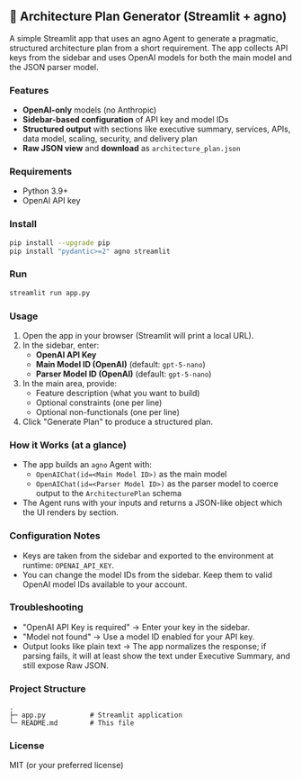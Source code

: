 ## 🧭 Architecture Plan Generator (Streamlit + agno)

A simple Streamlit app that uses an agno Agent to generate a pragmatic, structured architecture plan from a short requirement. The app collects API keys from the sidebar and uses OpenAI models for both the main model and the JSON parser model.

### Features
- **OpenAI-only** models (no Anthropic)
- **Sidebar-based configuration** of API key and model IDs
- **Structured output** with sections like executive summary, services, APIs, data model, scaling, security, and delivery plan
- **Raw JSON view** and **download** as `architecture_plan.json`

### Requirements
- Python 3.9+
- OpenAI API key

### Install
```bash
pip install --upgrade pip
pip install "pydantic>=2" agno streamlit
```

### Run
```bash
streamlit run app.py
```

### Usage
1. Open the app in your browser (Streamlit will print a local URL).
2. In the sidebar, enter:
   - **OpenAI API Key**
   - **Main Model ID (OpenAI)** (default: `gpt-5-nano`)
   - **Parser Model ID (OpenAI)** (default: `gpt-5-nano`)
3. In the main area, provide:
   - Feature description (what you want to build)
   - Optional constraints (one per line)
   - Optional non-functionals (one per line)
4. Click "Generate Plan" to produce a structured plan.

### How it Works (at a glance)
- The app builds an `agno` Agent with:
  - `OpenAIChat(id=<Main Model ID>)` as the main model
  - `OpenAIChat(id=<Parser Model ID>)` as the parser model to coerce output to the `ArchitecturePlan` schema
- The Agent runs with your inputs and returns a JSON-like object which the UI renders by section.

### Configuration Notes
- Keys are taken from the sidebar and exported to the environment at runtime: `OPENAI_API_KEY`.
- You can change the model IDs from the sidebar. Keep them to valid OpenAI model IDs available to your account.

### Troubleshooting
- "OpenAI API Key is required" → Enter your key in the sidebar.
- "Model not found" → Use a model ID enabled for your API key.
- Output looks like plain text → The app normalizes the response; if parsing fails, it will at least show the text under Executive Summary, and still expose Raw JSON.

### Project Structure
```
.
├─ app.py           # Streamlit application
└─ README.md        # This file
```

### License
MIT (or your preferred license)


